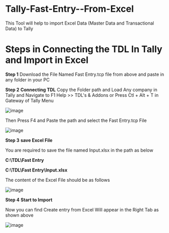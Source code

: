 # Tally-Fast-Entry--From-Excel

This Tool will help to import Excel Data (Master Data and Transactional Data) to Tally

# Steps in Connecting the TDL In Tally and Import in Excel

**Step 1**
Download the File Named Fast Entry.tcp file from above and paste in any folder in your PC

**Step 2** **Connecting TDL**
Copy the Folder path and Load Any company in Tally and Navigate to F1 Help >> TDL's & Addons
or Press Ctl + Alt + T in Gateway of Tally Menu

![image](https://github.com/ramajayam-CA/Tally-Connector/assets/12751693/6ccaaf4b-13a6-4dad-9924-75402d64976e)

Then Press F4 and Paste the path and select the Fast Entry.tcp File

![image](https://github.com/ramajayam-CA/Tally-Connector/assets/12751693/39f65fa3-8369-4611-82a9-2b799a367f18)


**Step 3** **save Excel File**

You are required to save the file named Input.xlsx in the path as below

**C:\TDL\Fast Entry**

**C:\TDL\Fast Entry\Input.xlsx**

The content of the Excel File should be as follows

![image](https://github.com/ramajayam-CA/Tally-Fast-Entry--From-Excel/assets/12751693/55846d07-a855-41a2-9bb7-48f6496b890c)



**Step 4** **Start to Import**

Now you can find Create entry from Excel Will appear in the Right Tab as shown above

![image](https://github.com/ramajayam-CA/Tally-Fast-Entry--From-Excel/assets/12751693/19b7e7da-5e8a-4198-8591-62e2fbde45d8)

